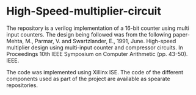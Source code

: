 # High-Speed-multiplier-circuit
The repository is a verilog implementation of a 16-bit counter using multi input counters.
The design being followed was from the following paper-
Mehta, M., Parmar, V. and Swartzlander, E., 1991, June. High-speed multiplier design using multi-input counter and compressor circuits. In Proceedings 10th IEEE Symposium on Computer Arithmetic (pp. 43-50). IEEE.

The code was implemented using Xillinx ISE.
The code of the different components used as part of the project are available as spearate repositories.
